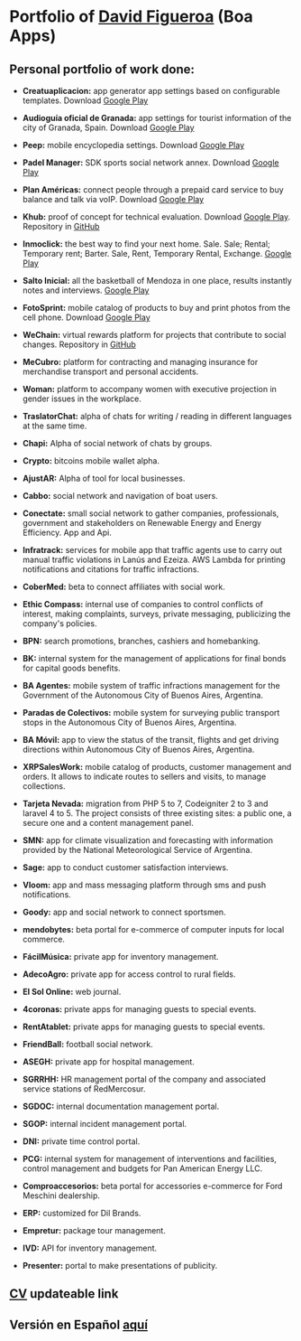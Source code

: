 <a name="David Figueroa"></a>
# Portfolio of [David Figueroa](https://card.linkcard.app/davidfigueroa/0) (Boa Apps)
## Personal portfolio of work done:

* **Creatuaplicacion:** app generator app settings based on configurable templates. Download [Google Play](https://play.google.com/store/apps/details?id=com.appandweb.creatuaplicacion.generic)

* **Audioguía oficial de Granada:** app settings for tourist information of the city of Granada, Spain. Download [Google Play](https://play.google.com/store/apps/details?id=com.patrimonioglobalgra.audioguiasgranada)

* **Peep:** mobile encyclopedia settings. Download [Google Play](https://play.google.com/store/apps/details?id=com.appandweb.peep)

* **Padel Manager:** SDK sports social network annex. Download [Google Play](https://play.google.com/store/apps/details?id=com.padelmanager.padelmanager)

* **Plan Américas:** connect people through a prepaid card service to buy balance and talk via voIP. Download [Google Play](https://play.google.com/store/apps/details?id=com.planamericas&hl=es)

* **Khub:** proof of concept for technical evaluation. Download [Google Play](https://play.google.com/store/apps/details?id=com.boa.khub2). Repository in [GitHub](https://github.com/dgfigueroa29/khub)

* **Inmoclick:** the best way to find your next home. Sale. Sale; Rental; Temporary rent; Barter. Sale, Rent, Temporary Rental, Exchange. [Google Play](https://play.google.com/store/apps/details?id=com.inmoclick&hl=es-419)

* **Salto Inicial:** all the basketball of Mendoza in one place, results instantly notes and interviews. [Google Play](https://play.google.com/store/apps/details?id=com.boa.saltoinicial)

* **FotoSprint:** mobile catalog of products to buy and print photos from the cell phone. Download [Google Play](https://play.google.com/store/apps/details?id=app.rems.fotosprint)

* **WeChain:** virtual rewards platform for projects that contribute to social changes. Repository in [GitHub](https://github.com/mendoza-com/wechain-androidapp-bicicleta)

* **MeCubro:** platform for contracting and managing insurance for merchandise transport and personal accidents.

* **Woman:** platform to accompany women with executive projection in gender issues in the workplace.

* **TraslatorChat:** alpha of chats for writing / reading in different languages at the same time.

* **Chapi:** Alpha of social network of chats by groups.

* **Crypto:** bitcoins mobile wallet alpha.

* **AjustAR:** Alpha of tool for local businesses.

* **Cabbo:** social network and navigation of boat users.

* **Conectate:** small social network to gather companies, professionals, government and stakeholders on Renewable Energy and Energy Efficiency. App and Api.

* **Infratrack:** services for mobile app that traffic agents use to carry out manual traffic violations in Lanús and Ezeiza. AWS Lambda for printing notifications and citations for traffic infractions.

* **CoberMed:** beta to connect affiliates with social work.

* **Ethic Compass:** internal use of companies to control conflicts of interest, making complaints, surveys, private messaging, publicizing the company's policies.

* **BPN:** search promotions, branches, cashiers and homebanking.

* **BK:** internal system for the management of applications for final bonds for capital goods benefits.

* **BA Agentes:** mobile system of traffic infractions management for the Government of the Autonomous City of Buenos Aires, Argentina.

* **Paradas de Colectivos:** mobile system for surveying public transport stops in the Autonomous City of Buenos Aires, Argentina.

* **BA Móvil:** app to view the status of the transit, flights and get driving directions within Autonomous City of Buenos Aires, Argentina.

* **XRPSalesWork:** mobile catalog of products, customer management and orders. It allows to indicate routes to sellers and visits, to manage collections.

* **Tarjeta Nevada:** migration from PHP 5 to 7, Codeigniter 2 to 3 and laravel 4 to 5. The project consists of three existing sites: a public one, a secure one and a content management panel.

* **SMN:** app for climate visualization and forecasting with information provided by the National Meteorological Service of Argentina.

* **Sage:** app to conduct customer satisfaction interviews.

* **Vloom:** app and mass messaging platform through sms and push notifications.

* **Goody:** app and social network to connect sportsmen.

* **mendobytes:** beta portal for e-commerce of computer inputs for local commerce.

* **FácilMúsica:** private app for inventory management.

* **AdecoAgro:** private app for access control to rural fields.

* **El Sol Online:** web journal.

* **4coronas:** private apps for managing guests to special events.

* **RentAtablet:** private apps for managing guests to special events.

* **FriendBall:** football social network.

* **ASEGH:** private app for hospital management.

* **SGRRHH:** HR management portal of the company and associated service stations of RedMercosur.

* **SGDOC:** internal documentation management portal.

* **SGOP:** internal incident management portal.

* **DNI:** private time control portal.

* **PCG:** internal system for management of interventions and facilities, control management and budgets for Pan American Energy LLC.

* **Comproaccesorios:** beta portal for accessories e-commerce for Ford Meschini dealership.

* **ERP:** customized for Dil Brands.

* **Empretur:** package tour management.

* **IVD:** API for inventory management.

* **Presenter:** portal to make presentations of publicity.

<a name="CV"></a>
## [CV](https://drive.google.com/file/d/1Mv3YxbKWU_tDfcfhA4WRkGhhugYPgke_/view) updateable link

<a name="here"></a>
## Versión en Español [aquí](https://github.com/dgfigueroa29/portfolio)

